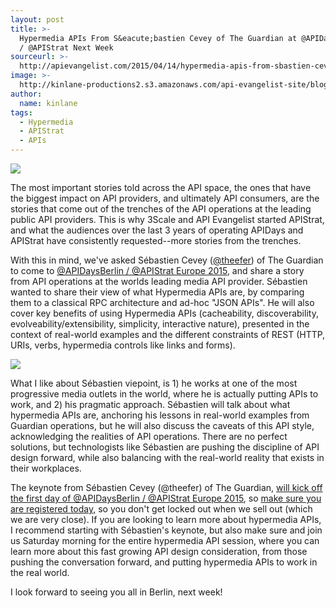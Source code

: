 ```yaml
---
layout: post
title: >-
  Hypermedia APIs From S&eacute;bastien Cevey of The Guardian at @APIDaysBerlin
  / @APIStrat Next Week
sourceurl: >-
  http://apievangelist.com/2015/04/14/hypermedia-apis-from-sbastien-cevey-of-the-guardian-at-apidaysberlin--apistrat-next-week/
image: >-
  http://kinlane-productions2.s3.amazonaws.com/api-evangelist-site/blog/the-guardian-open-platform.jpeg
author:
  name: kinlane
tags:
  - Hypermedia
  - APIStrat
  - APIs
---
```

[![](http://kinlane-productions2.s3.amazonaws.com/api-evangelist-site/blog/the-guardian-open-platform.jpeg)](http://open-platform.theguardian.com/)

The most important stories told across the API space, the ones that have the biggest impact on API providers, and ultimately API consumers, are the stories that come out of the trenches of the API operations at the leading public API providers. This is why 3Scale and API Evangelist started APIStrat, and what the audiences over the last 3 years of operating APIDays and APIStrat have consistently requested--more stories from the trenches.

With this in mind, we've asked Sébastien Cevey ([@theefer](https://twitter.com/theefer)) of The Guardian to come to [@APIDaysBerlin / @APIStrat Europe 2015](http://apidaysberlin2015.apistrat.com/), and share a story from API operations at the worlds leading media API provider. Sébastien wanted to share their view of what Hypermedia APIs are, by comparing them to a classical RPC architecture and ad-hoc "JSON APIs". He will also cover key benefits of using Hypermedia APIs (cacheability, discoverability, evolveability/extensibility, simplicity, interactive nature), presented in the context of real-world examples and the different constraints of REST (HTTP, URIs, verbs, hypermedia controls like links and forms).

[![](http://kinlane-productions2.s3.amazonaws.com/api-evangelist-site/blog/sebastien-sevey-the-guardian.jpg)](https://twitter.com/theefer)

What I like about Sébastien viepoint, is 1) he works at one of the most progressive media outlets in the world, where he is actually putting APIs to work, and 2) his pragmatic approach. Sébastien will talk about what hypermedia APIs are, anchoring his lessons in real-world examples from Guardian operations, but he will also discuss the caveats of this API style, acknowledging the realities of API operations. There are no perfect solutions, but technologists like Sébastien are pushing the discipline of API design forward, while also balancing with the real-world reality that exists in their workplaces.

The keynote from Sébastien Cevey (@theefer) of The Guardian, [will kick off the first day of @APIDaysBerlin / @APIStrat Europe 2015](http://apidaysberlin2015.apistrat.com/schedule/), so [make sure you are registered today](http://apidaysberlin2015.apistrat.com/#tile_registration), so you don't get locked out when we sell out (which we are very close). If you are looking to learn more about hypermedia APIs, I recommend starting with Sébastien's keynote, but also make sure and join us Saturday morning for the entire hypermedia API session, where you can learn more about this fast growing API design consideration, from those pushing the conversation forward, and putting hypermedia APIs to work in the real world.

I look forward to seeing you all in Berlin, next week!
